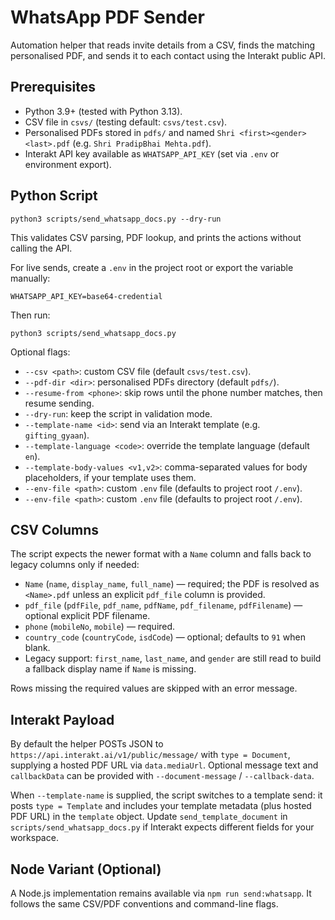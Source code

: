 # WhatsApp PDF Sender

Automation helper that reads invite details from a CSV, finds the matching personalised PDF, and sends it to each contact using the Interakt public API.

## Prerequisites

- Python 3.9+ (tested with Python 3.13).
- CSV file in `csvs/` (testing default: `csvs/test.csv`).
- Personalised PDFs stored in `pdfs/` and named `Shri <first><gender> <last>.pdf` (e.g. `Shri PradipBhai Mehta.pdf`).
- Interakt API key available as `WHATSAPP_API_KEY` (set via `.env` or environment export).

## Python Script

```
python3 scripts/send_whatsapp_docs.py --dry-run
```

This validates CSV parsing, PDF lookup, and prints the actions without calling the API.

For live sends, create a `.env` in the project root or export the variable manually:

```
WHATSAPP_API_KEY=base64-credential
```

Then run:

```
python3 scripts/send_whatsapp_docs.py
```

Optional flags:

- `--csv <path>`: custom CSV file (default `csvs/test.csv`).
- `--pdf-dir <dir>`: personalised PDFs directory (default `pdfs/`).
- `--resume-from <phone>`: skip rows until the phone number matches, then resume sending.
- `--dry-run`: keep the script in validation mode.
- `--template-name <id>`: send via an Interakt template (e.g. `gifting_gyaan`).
- `--template-language <code>`: override the template language (default `en`).
- `--template-body-values <v1,v2>`: comma-separated values for body placeholders, if your template uses them.
- `--env-file <path>`: custom `.env` file (defaults to project root `/.env`).
- `--env-file <path>`: custom `.env` file (defaults to project root `/.env`).

## CSV Columns

The script expects the newer format with a `Name` column and falls back to legacy columns only if needed:

- `Name` (`name`, `display_name`, `full_name`) — required; the PDF is resolved as `<Name>.pdf` unless an explicit `pdf_file` column is provided.
- `pdf_file` (`pdfFile`, `pdf_name`, `pdfName`, `pdf_filename`, `pdfFilename`) — optional explicit PDF filename.
- `phone` (`mobileNo`, `mobile`) — required.
- `country_code` (`countryCode`, `isdCode`) — optional; defaults to `91` when blank.
- Legacy support: `first_name`, `last_name`, and `gender` are still read to build a fallback display name if `Name` is missing.

Rows missing the required values are skipped with an error message.

## Interakt Payload

By default the helper POSTs JSON to `https://api.interakt.ai/v1/public/message/` with `type = Document`, supplying a hosted PDF URL via `data.mediaUrl`. Optional message text and `callbackData` can be provided with `--document-message` / `--callback-data`.

When `--template-name` is supplied, the script switches to a template send: it posts `type = Template` and includes your template metadata (plus hosted PDF URL) in the `template` object. Update `send_template_document` in `scripts/send_whatsapp_docs.py` if Interakt expects different fields for your workspace.

## Node Variant (Optional)

A Node.js implementation remains available via `npm run send:whatsapp`. It follows the same CSV/PDF conventions and command-line flags.
